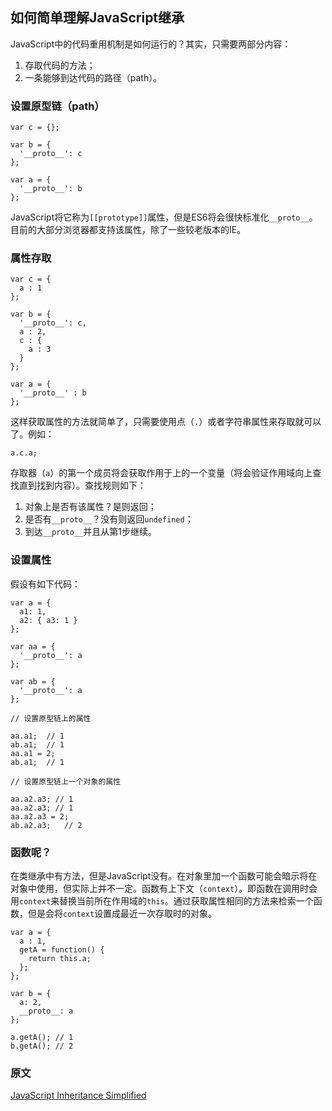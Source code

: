 如何简单理解JavaScript继承
---

JavaScript中的代码重用机制是如何运行的？其实，只需要两部分内容：

1.  存取代码的方法；
2.  一条能够到达代码的路径（path）。

### 设置原型链（path）

```
var c = {};

var b = {
  '__proto__': c
};

var a = {
  '__proto__': b
};
```

JavaScript将它称为`[[prototype]]`属性，但是ES6将会很快标准化`__proto__`。目前的大部分浏览器都支持该属性，除了一些较老版本的IE。

### 属性存取

```
var c = {
  a : 1
};

var b = {
  '__proto__': c,
  a : 2,
  c : {
    a : 3
  }
};

var a = {
  '__proto__' : b
};
```

这样获取属性的方法就简单了，只需要使用点（`.`）或者字符串属性来存取就可以了。例如：

```
a.c.a;
```

存取器（`a`）的第一个成员将会获取作用于上的一个变量（将会验证作用域向上查找直到找到内容）。查找规则如下：

1.  对象上是否有该属性？是则返回；
2.  是否有`__proto__`？没有则返回`undefined`；
3.  到达`__proto__`并且从第1步继续。

### 设置属性

假设有如下代码：

```
var a = {
  a1: 1,
  a2: { a3: 1 }
};

var aa = {
  '__proto__': a
};

var ab = {
  '__proto__': a
};

// 设置原型链上的属性

aa.a1;  // 1
ab.a1;  // 1
aa.a1 = 2;
ab.a1;  // 1

// 设置原型链上一个对象的属性

aa.a2.a3; // 1
aa.a2.a3; // 1
aa.a2.a3 = 2;
ab.a2.a3;   // 2
```

### 函数呢？

在类继承中有方法，但是JavaScript没有。在对象里加一个函数可能会暗示将在对象中使用，但实际上并不一定。函数有上下文（`context`）。即函数在调用时会用`context`来替换当前所在作用域的`this`。通过获取属性相同的方法来检索一个函数，但是会将`context`设置成最近一次存取时的对象。

```
var a = {
  a : 1,
  getA = function() {
    return this.a;
  };
};

var b = {
  a: 2,
  __proto__: a
};

a.getA(); // 1
b.getA(); // 2
```

### 原文
[JavaScript Inheritance Simplified](http://modernjavascript.blogspot.jp/)
